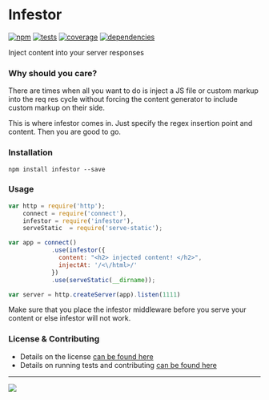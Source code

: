 # Infestor

[![npm](http://img.shields.io/npm/v/infestor.svg?style=flat)](https://badge.fury.io/js/infestor)
[![tests](http://img.shields.io/travis/samccone/infestor/master.svg?style=flat)](https://travis-ci.org/samccone/infestor)
[![coverage](http://img.shields.io/coveralls/samccone/infestor.svg?style=flat)](https://coveralls.io/r/samccone/infestor)
[![dependencies](http://img.shields.io/gemnasium/samccone/infestor.svg?style=flat)](https://david-dm.org/samccone/infestor)


Inject content into your server responses


### Why should you care?

There are times when all you want to do is inject a JS file or custom markup into the req res cycle without forcing the content generator to include custom markup on their side.

This is where infestor comes in. Just specify the regex insertion point and content. Then you are good to go.


### Installation

`npm install infestor --save`

### Usage

```js
var http = require('http');
    connect = require('connect'),
    infestor = require('infestor'),
    serveStatic  = require('serve-static');

var app = connect()
            .use(infestor({
              content: "<h2> injected content! </h2>",
              injectAt: '/<\/html>/'
            })
            .use(serveStatic(__dirname));

var server = http.createServer(app).listen(1111)
```

Make sure that you place the infestor middleware before you serve your content or else infestor will not work.

### License & Contributing

- Details on the license [can be found here](LICENSE.md)
- Details on running tests and contributing [can be found here](contributing.md)

-----------

![](http://media.moddb.com/images/mods/1/10/9329/63165.jpg)
